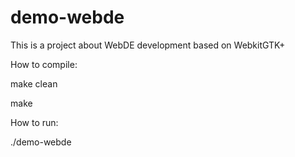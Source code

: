 demo-webde
==========

This is a project about WebDE development based on WebkitGTK+

How to compile:

make clean

make

How to run:

./demo-webde
